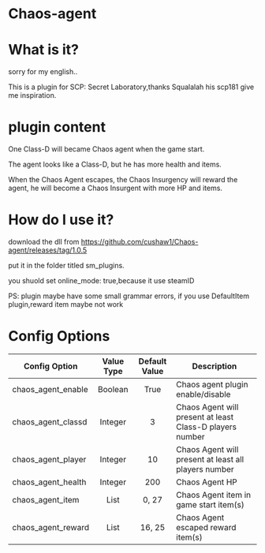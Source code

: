 # Chaos-agent
# What is it?
sorry for my english..

This is a plugin for SCP: Secret Laboratory,thanks Squalalah his scp181 give me inspiration.
# plugin content
One Class-D will became Chaos agent when the game start. 

The agent looks like a Class-D, but he has more health and items.

When the Chaos Agent escapes, the Chaos Insurgency will reward the agent, he will become a Chaos Insurgent with more HP and items.

# How do I use it?
download the dll from https://github.com/cushaw1/Chaos-agent/releases/tag/1.0.5

put it in the folder titled sm_plugins.

you shuold set online_mode: true,because it use steamID

PS: plugin maybe have some small grammar errors,
if you use DefaultItem plugin,reward item maybe not work
# Config Options
Config Option | Value Type | Default Value | Description
--- | :---: | :---: | ---
chaos_agent_enable | Boolean | True | Chaos agent plugin enable/disable
chaos_agent_classd | Integer | 3 | Chaos Agent will present at least Class-D players number
chaos_agent_player | Integer | 10 | Chaos Agent will present at least all players number
chaos_agent_health | Integer | 200 | Chaos Agent HP 
chaos_agent_item   | List | 0, 27 | Chaos Agent item in game start item(s)
chaos_agent_reward | List | 16, 25 | Chaos Agent escaped reward item(s)
